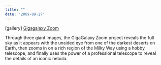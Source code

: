 ```yaml
---
title: ""
date: "2009-09-27"
---
```


\[gallery\] [Gigagalaxy Zoom](http://www.gigagalaxyzoom.org/G.html)

Through three giant images, the GigaGalaxy Zoom project reveals the full sky as it appears with the unaided eye from one of the darkest deserts on Earth, then zooms in on a rich region of the Milky Way using a hobby telescope, and finally uses the power of a professional telescope to reveal the details of an iconic nebula.
